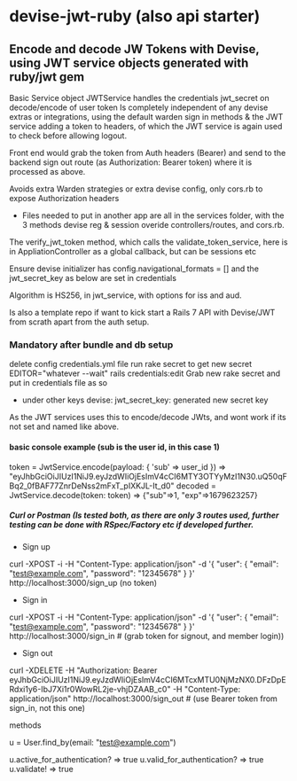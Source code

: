 # devise-jwt-ruby (also api starter)

## Encode and decode JW Tokens with Devise, using JWT service objects generated with ruby/jwt gem

Basic Service object JWTService handles the credentials jwt_secret on decode/encode of user token
Is completely independent of any devise extras or integrations, using the default warden sign in methods & the JWT service adding a token to headers, of which the JWT service is again used to check before allowing logout.

Front end would grab the token from Auth headers (Bearer) and send to the backend sign out route (as Authorization: Bearer token) where it is processed as above.

Avoids extra Warden strategies or extra devise config, only cors.rb to expose Authorization headers

- Files needed to put in another app are all in the services folder, with the 3 methods devise reg & session overide controllers/routes, and cors.rb.

The verify_jwt_token method, which calls the validate_token_service, here is in AppliationController as a global callback, but can be sessions etc

Ensure devise initializer has config.navigational_formats = [] and the jwt_secret_key as below are set in credentials

Algorithm is HS256, in jwt_service, with options for iss and aud.

Is also a template repo if want to kick start a Rails 7 API with Devise/JWT from scrath apart from the auth setup.

### Mandatory after bundle and db setup

delete config credentials.yml file
run rake secret to get new secret
EDITOR="whatever --wait" rails credentials:edit
Grab new rake secret and put in credentials file as so

- under other keys
  devise:
  jwt_secret_key: generated new secret key

As the JWT services uses this to encode/decode JWts, and wont work if its not set and named like above.

#### basic console example (sub is the user id, in this case 1)

token = JwtService.encode(payload: { 'sub' => user_id })
=> "eyJhbGciOiJIUzI1NiJ9.eyJzdWIiOjEsImV4cCI6MTY3OTYyMzI1N30.uQ50qFBq2_0fBAF77ZnrDeNss2mFxT_pIXKJL-It_d0"
decoded = JwtService.decode(token: token)
=> {"sub"=>1, "exp"=>1679623257}

##### Curl or Postman (Is tested both, as there are only 3 routes used, further testing can be done with RSpec/Factory etc if developed further.

- Sign up

curl -XPOST -i -H "Content-Type: application/json" -d '{ "user": { "email": "test@example.com", "password": "12345678" } }' http://localhost:3000/sign_up (no token)

- Sign in

curl -XPOST -i -H "Content-Type: application/json" -d '{ "user": { "email": "test@example.com", "password": "12345678" } }' http://localhost:3000/sign_in # (grab token for signout, and member login))

- Sign out

curl -XDELETE -H "Authorization: Bearer eyJhbGciOiJIUzI1NiJ9.eyJzdWIiOjEsImV4cCI6MTcxMTU0NjMzNX0.DFzDpERdxi1y6-IbJ7Xi1r0WowRL2je-vhjDZAAB_c0" -H "Content-Type: application/json" http://localhost:3000/sign_out # (use Bearer token from sign_in, not this one)

methods

u = User.find_by(email: "test@example.com")

u.active_for_authentication?
=> true
u.valid_for_authentication?
=> true
u.validate!
=> true
